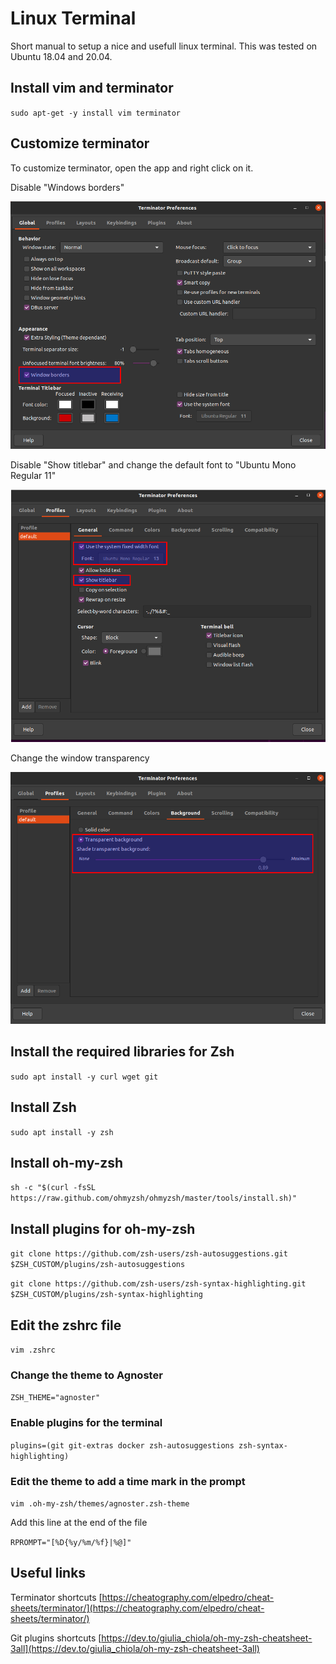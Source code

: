 # Linux Terminal

Short manual to setup a nice and usefull linux terminal. This was tested on Ubuntu 18.04 and 20.04.

## Install vim and terminator

`sudo apt-get -y install vim terminator`

## Customize terminator

To customize terminator, open the app and right click on it.

Disable "Windows borders"

![Terminator 1](https://github.com/juanccq/linux-terminal/blob/main/images/selection_001.png?raw=true)

Disable "Show titlebar" and change the default font to "Ubuntu Mono Regular 11"

![Terminator 2](https://github.com/juanccq/linux-terminal/blob/main/images/selection_002.png?raw=true)

Change the window transparency

![Terminator 3](https://github.com/juanccq/linux-terminal/blob/main/images/selection_003.png?raw=true)

## Install the required libraries for Zsh

`sudo apt install -y curl wget git`

## Install Zsh

`sudo apt install -y zsh`

## Install oh-my-zsh

`sh -c "$(curl -fsSL https://raw.github.com/ohmyzsh/ohmyzsh/master/tools/install.sh)"`

## Install plugins for oh-my-zsh

`git clone https://github.com/zsh-users/zsh-autosuggestions.git $ZSH_CUSTOM/plugins/zsh-autosuggestions`

`git clone https://github.com/zsh-users/zsh-syntax-highlighting.git $ZSH_CUSTOM/plugins/zsh-syntax-highlighting`

## Edit the zshrc file

`vim .zshrc`

### Change the theme to Agnoster

`ZSH_THEME="agnoster"`

### Enable plugins for the terminal

`plugins=(git git-extras docker zsh-autosuggestions zsh-syntax-highlighting)`

### Edit the theme to add a time mark in the prompt

`vim .oh-my-zsh/themes/agnoster.zsh-theme`

Add this line at the end of the file

`RPROMPT="[%D{%y/%m/%f}|%@]"`

## Useful links

Terminator shortcuts [https://cheatography.com/elpedro/cheat-sheets/terminator/](https://cheatography.com/elpedro/cheat-sheets/terminator/)

Git plugins shortcuts [https://dev.to/giulia_chiola/oh-my-zsh-cheatsheet-3all](https://dev.to/giulia_chiola/oh-my-zsh-cheatsheet-3all)
